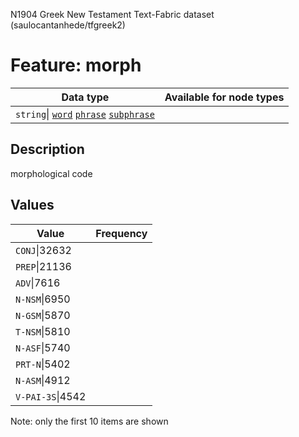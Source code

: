 <p>N1904 Greek New Testament Text-Fabric dataset (saulocantanhede/tfgreek2)</p>

<h1>Feature: morph</h1>

<table>
<thead>
<tr>
  <th>Data type</th>
  <th>Available for node types</th>
</tr>
</thead>
<tbody>
<tr>
  <td><code>string</code>| <A HREF="featurebynodetype.md#word"><code>word</code></A> <A HREF="featurebynodetype.md#phrase"><code>phrase</code></A> <A HREF="featurebynodetype.md#subphrase"><code>subphrase</code></A></td>
</tr>
</tbody>
</table>

<h2>Description</h2>

<p>morphological code</p>

<h2>Values</h2>

<table>
<thead>
<tr>
  <th>Value</th>
  <th>Frequency</th>
</tr>
</thead>
<tbody>
<tr>
  <td><code>CONJ</code>|32632</td>
</tr>
<tr>
  <td><code>PREP</code>|21136</td>
</tr>
<tr>
  <td><code>ADV</code>|7616</td>
</tr>
<tr>
  <td><code>N-NSM</code>|6950</td>
</tr>
<tr>
  <td><code>N-GSM</code>|5870</td>
</tr>
<tr>
  <td><code>T-NSM</code>|5810</td>
</tr>
<tr>
  <td><code>N-ASF</code>|5740</td>
</tr>
<tr>
  <td><code>PRT-N</code>|5402</td>
</tr>
<tr>
  <td><code>N-ASM</code>|4912</td>
</tr>
<tr>
  <td><code>V-PAI-3S</code>|4542</td>
</tr>
</tbody>
</table>

<p>Note: only the first 10 items are shown</p>
